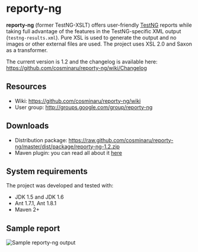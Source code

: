 reporty-ng
==========
**reporty-ng** (former TestNG-XSLT) offers user-friendly [TestNG](http://testng.org/doc/index.html) reports while taking full advantage of the features in the TestNG-specific XML output (`testng-results.xml`). Pure XSL is used to generate the output and no images or other external files are used. The project uses XSL 2.0 and Saxon as a transformer.

The current version is 1.2 and the changelog is available here: https://github.com/cosminaru/reporty-ng/wiki/Changelog

## Resources
 * Wiki: https://github.com/cosminaru/reporty-ng/wiki
 * User group: http://groups.google.com/group/reporty-ng

## Downloads
 * Distribution package: https://raw.github.com/cosminaru/reporty-ng/master/dist/package/reporty-ng-1.2.zip
 * Maven plugin: you can read all about it [here](https://github.com/cosminaru/reporty-ng/wiki/MavenPlugin)

## System requirements
The project was developed and tested with:

 * JDK 1.5 and JDK 1.6
 * Ant 1.7.1, Ant 1.8.1
 * Maven 2+

## Sample report

![Sample reporty-ng output](https://raw.github.com/cosminaru/reporty-ng/master/dist/web-content/sample-report.png)
